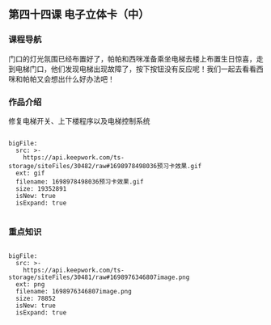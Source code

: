 ## 第四十四课 电子立体卡（中）
### 课程导航
门口的灯光氛围已经布置好了，帕帕和西咪准备乘坐电梯去楼上布置生日惊喜，走到电梯门口，他们发现电梯出现故障了，按下按钮没有反应呢！我们一起去看看西咪和帕帕又会想出什么好办法吧！


### 作品介绍
修复电梯开关、上下楼程序以及电梯控制系统


 
 
```@BigFile

bigFile:
  src: >-
    https://api.keepwork.com/ts-storage/siteFiles/30482/raw#1698978498036预习卡效果.gif
  ext: gif
  filename: 1698978498036预习卡效果.gif
  size: 19352891
  isNew: true
  isExpand: true
          
```


 
 


 
 
### 重点知识
 
 
 
```@BigFile

bigFile:
  src: >-
    https://api.keepwork.com/ts-storage/siteFiles/30481/raw#1698976346807image.png
  ext: png
  filename: 1698976346807image.png
  size: 78852
  isNew: true
  isExpand: true
          
```